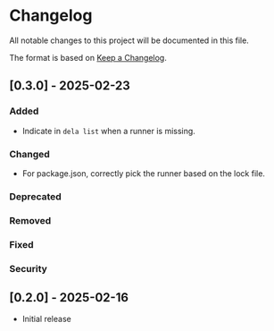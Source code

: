 # Changelog
All notable changes to this project will be documented in this file.

The format is based on [Keep a Changelog](https://keepachangelog.com/en/1.0.0/).

## [0.3.0] - 2025-02-23

### Added

- Indicate in `dela list` when a runner is missing.

### Changed

- For package.json, correctly pick the runner based on the lock file.

### Deprecated

### Removed

### Fixed

### Security

## [0.2.0] - 2025-02-16
- Initial release
